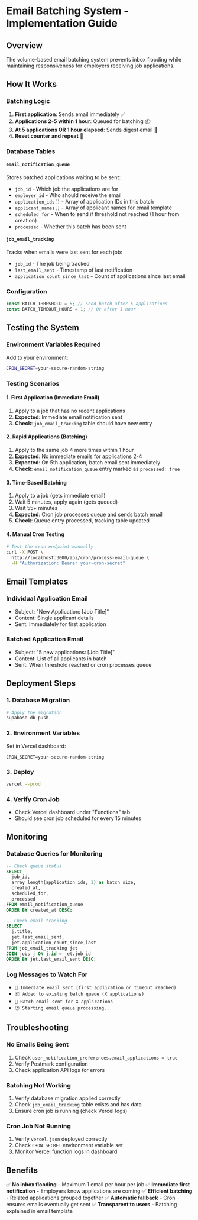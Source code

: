 # Email Batching System - Implementation Guide

## Overview

The volume-based email batching system prevents inbox flooding while maintaining responsiveness for employers receiving job applications.

## How It Works

### Batching Logic
1. **First application**: Sends email immediately ✅
2. **Applications 2-5 within 1 hour**: Queued for batching 📦
3. **At 5 applications OR 1 hour elapsed**: Sends digest email 📧
4. **Reset counter and repeat** 🔄

### Database Tables

#### `email_notification_queue`
Stores batched applications waiting to be sent:
- `job_id` - Which job the applications are for
- `employer_id` - Who should receive the email
- `application_ids[]` - Array of application IDs in this batch
- `applicant_names[]` - Array of applicant names for email template
- `scheduled_for` - When to send if threshold not reached (1 hour from creation)
- `processed` - Whether this batch has been sent

#### `job_email_tracking`
Tracks when emails were last sent for each job:
- `job_id` - The job being tracked
- `last_email_sent` - Timestamp of last notification
- `application_count_since_last` - Count of applications since last email

### Configuration

```typescript
const BATCH_THRESHOLD = 5; // Send batch after 5 applications
const BATCH_TIMEOUT_HOURS = 1; // Or after 1 hour
```

## Testing the System

### Environment Variables Required

Add to your environment:
```bash
CRON_SECRET=your-secure-random-string
```

### Testing Scenarios

#### 1. First Application (Immediate Email)
1. Apply to a job that has no recent applications
2. **Expected**: Immediate email notification sent
3. **Check**: `job_email_tracking` table should have new entry

#### 2. Rapid Applications (Batching)
1. Apply to the same job 4 more times within 1 hour
2. **Expected**: No immediate emails for applications 2-4
3. **Expected**: On 5th application, batch email sent immediately
4. **Check**: `email_notification_queue` entry marked as `processed: true`

#### 3. Time-Based Batching
1. Apply to a job (gets immediate email)
2. Wait 5 minutes, apply again (gets queued)
3. Wait 55+ minutes
4. **Expected**: Cron job processes queue and sends batch email
5. **Check**: Queue entry processed, tracking table updated

#### 4. Manual Cron Testing
```bash
# Test the cron endpoint manually
curl -X POST \
  http://localhost:3000/api/cron/process-email-queue \
  -H "Authorization: Bearer your-cron-secret"
```

## Email Templates

### Individual Application Email
- Subject: "New Application: [Job Title]"
- Content: Single applicant details
- Sent: Immediately for first application

### Batched Application Email
- Subject: "5 new applications: [Job Title]"
- Content: List of all applicants in batch
- Sent: When threshold reached or cron processes queue

## Deployment Steps

### 1. Database Migration
```bash
# Apply the migration
supabase db push
```

### 2. Environment Variables
Set in Vercel dashboard:
```
CRON_SECRET=your-secure-random-string
```

### 3. Deploy
```bash
vercel --prod
```

### 4. Verify Cron Job
- Check Vercel dashboard under "Functions" tab
- Should see cron job scheduled for every 15 minutes

## Monitoring

### Database Queries for Monitoring

```sql
-- Check queue status
SELECT
  job_id,
  array_length(application_ids, 1) as batch_size,
  created_at,
  scheduled_for,
  processed
FROM email_notification_queue
ORDER BY created_at DESC;

-- Check email tracking
SELECT
  j.title,
  jet.last_email_sent,
  jet.application_count_since_last
FROM job_email_tracking jet
JOIN jobs j ON j.id = jet.job_id
ORDER BY jet.last_email_sent DESC;
```

### Log Messages to Watch For
- `📧 Immediate email sent (first application or timeout reached)`
- `📦 Added to existing batch queue (X applications)`
- `📧 Batch email sent for X applications`
- `🕐 Starting email queue processing...`

## Troubleshooting

### No Emails Being Sent
1. Check `user_notification_preferences.email_applications = true`
2. Verify Postmark configuration
3. Check application API logs for errors

### Batching Not Working
1. Verify database migration applied correctly
2. Check `job_email_tracking` table exists and has data
3. Ensure cron job is running (check Vercel logs)

### Cron Job Not Running
1. Verify `vercel.json` deployed correctly
2. Check `CRON_SECRET` environment variable set
3. Monitor Vercel function logs in dashboard

## Benefits

✅ **No inbox flooding** - Maximum 1 email per hour per job
✅ **Immediate first notification** - Employers know applications are coming
✅ **Efficient batching** - Related applications grouped together
✅ **Automatic fallback** - Cron ensures emails eventually get sent
✅ **Transparent to users** - Batching explained in email template